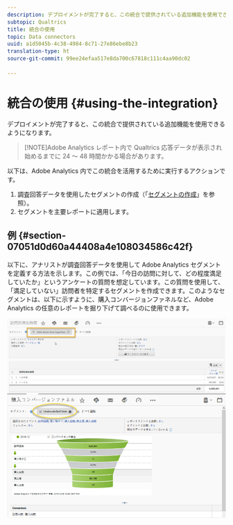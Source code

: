 ```yaml
---
description: デプロイメントが完了すると、この統合で提供されている追加機能を使用できるようになります。
subtopic: Qualtrics
title: 統合の使用
topic: Data connectors
uuid: a1d5045b-4c38-4984-8c71-27e86ebe8b23
translation-type: ht
source-git-commit: 99ee24efaa517e8da700c67818c111c4aa90dc02

---
```



# 統合の使用 {#using-the-integration}

デプロイメントが完了すると、この統合で提供されている追加機能を使用できるようになります。

> [!NOTE]Adobe Analytics レポート内で Qualtrics 応答データが表示され始めるまでに 24 ～ 48 時間かかる場合があります。

以下は、Adobe Analytics 内でこの統合を活用するために実行するアクションです。

1. 調査回答データを使用したセグメントの作成（「[セグメントの作成](https://docs.adobe.com/content/help/ja-JP/analytics/components/segmentation/seg-home.html)」を参照）。
1. セグメントを主要レポートに適用します。

## 例 {#section-07051d0d60a44408a4e108034586c42f}

以下に、アナリストが調査回答データを使用して Adobe Analytics セグメントを定義する方法を示します。この例では、「今日の訪問に対して、どの程度満足していたか」というアンケートの質問を想定しています。この質問を使用して、「満足していない」訪問者を特定するセグメントを作成できます。このようなセグメントは、以下に示すように、購入コンバージョンファネルなど、Adobe Analytics の任意のレポートを掘り下げて調べるのに使用できます。

![](assets/using-1.png) ![](assets/using-2.png)

